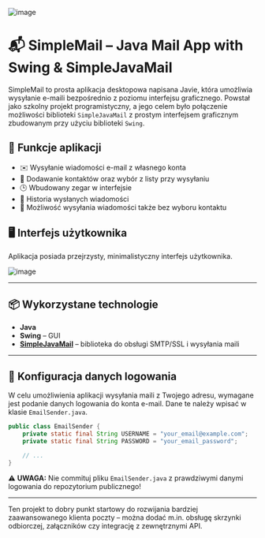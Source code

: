 ![image](https://github.com/user-attachments/assets/3c88c453-1549-4c40-b45d-0e73a369c3dc)
# 📬 SimpleMail – Java Mail App with Swing & SimpleJavaMail

SimpleMail to prosta aplikacja desktopowa napisana Javie, która umożliwia wysyłanie e-maili bezpośrednio z poziomu interfejsu graficznego. Powstał jako szkolny projekt programistyczny, a jego celem było połączenie możliwości biblioteki `SimpleJavaMail` z prostym interfejsem graficznym zbudowanym przy użyciu biblioteki `Swing`.

## 🧩 Funkcje aplikacji

- ✉️ Wysyłanie wiadomości e-mail z własnego konta
- 👤 Dodawanie kontaktów oraz wybór z listy przy wysyłaniu
- 🕒 Wbudowany zegar w interfejsie
- 📜 Historia wysłanych wiadomości
- 🧾 Możliwość wysyłania wiadomości także bez wyboru kontaktu

## 🖥️ Interfejs użytkownika

Aplikacja posiada przejrzysty, minimalistyczny interfejs użytkownika.

![image](https://github.com/user-attachments/assets/3c88c453-1549-4c40-b45d-0e73a369c3dc)

---

## 📦 Wykorzystane technologie

- **Java**
- **Swing** – GUI
- **[SimpleJavaMail](https://www.simplejavamail.org/)** – biblioteka do obsługi SMTP/SSL i wysyłania maili

---

## 🔐 Konfiguracja danych logowania

W celu umożliwienia aplikacji wysyłania maili z Twojego adresu, wymagane jest podanie danych logowania do konta e-mail. Dane te należy wpisać w klasie `EmailSender.java`.

```java
public class EmailSender {
    private static final String USERNAME = "your_email@example.com";
    private static final String PASSWORD = "your_email_password";

    // ...
}
```

⚠️ **UWAGA:** Nie commituj pliku `EmailSender.java` z prawdziwymi danymi logowania do repozytorium publicznego!


---

Ten projekt to dobry punkt startowy do rozwijania bardziej zaawansowanego klienta poczty – można dodać m.in. obsługę skrzynki odbiorczej, załączników czy integrację z zewnętrznymi API.
